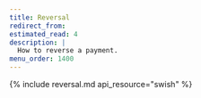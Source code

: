 ```yaml
---
title: Reversal
redirect_from:
estimated_read: 4
description: |
  How to reverse a payment.
menu_order: 1400
---
```


{% include reversal.md api_resource="swish" %}
